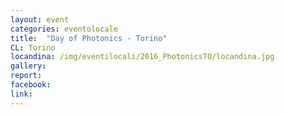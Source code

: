 ```yaml
---
layout: event
categories: eventolocale
title:  "Day of Photonics - Torino"
CL: Torino
locandina: /img/eventilocali/2016_PhotonicsTO/locandina.jpg
gallery:
report:
facebook:
link: 
---
```

